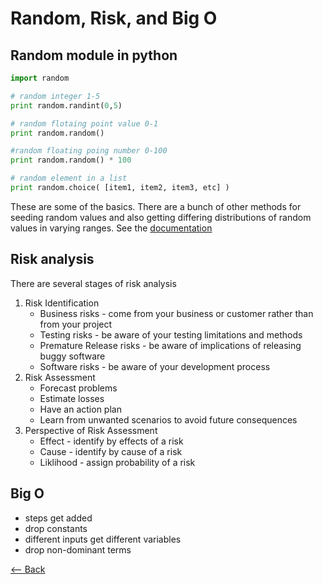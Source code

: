 # Random, Risk, and Big O

## Random module in python

```python
import random

# random integer 1-5
print random.randint(0,5)

# random flotaing point value 0-1
print random.random()

#random floating poing number 0-100
print random.random() * 100

# random element in a list
print random.choice( [item1, item2, item3, etc] )
```

These are some of the basics. There are a bunch of other methods for seeding random values and also getting differing distributions of random values in varying ranges. See the [documentation](https://docs.python.org/3/library/random.html)

## Risk analysis

There are several stages of risk analysis

1. Risk Identification
   * Business risks - come from your business or customer rather than from your project
   * Testing risks - be aware of your testing limitations and methods
   * Premature Release risks - be aware of implications of releasing buggy software
   * Software risks - be aware of your development process
2. Risk Assessment
   * Forecast problems
   * Estimate losses
   * Have an action plan
   * Learn from unwanted scenarios to avoid future consequences
3. Perspective of Risk Assessment
   * Effect - identify by effects of a risk
   * Cause - identify by cause of a risk
   * Liklihood - assign probability of a risk

## Big O

* steps get added
* drop constants
* different inputs get different variables
* drop non-dominant terms

[<-- Back](../README.md)
